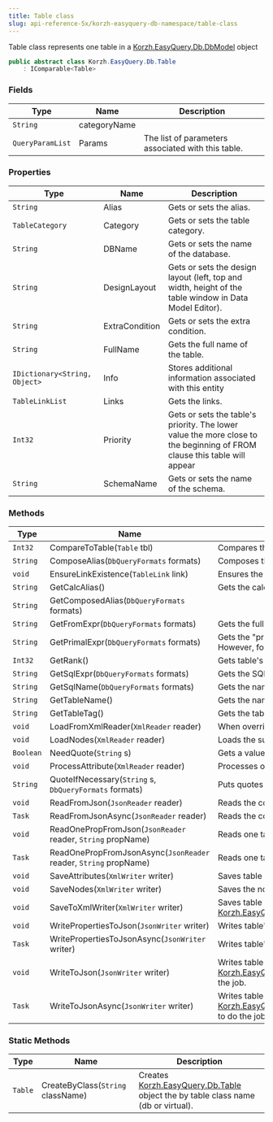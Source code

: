 ```yaml
---
title: Table class
slug: api-reference-5x/korzh-easyquery-db-namespace/table-class
---
```



Table class represents one table in a [Korzh.EasyQuery.Db.DbModel](/api-reference-5x/korzh-easyquery-db-namespace/dbmodel-class) object
```csharp
public abstract class Korzh.EasyQuery.Db.Table
    : IComparable<Table>

```

### Fields

| Type | Name | Description | 
| --- | --- | --- | 
| `String` | categoryName |  | 
| `QueryParamList` | Params | The list of parameters associated with this table. | 


### Properties

| Type | Name | Description | 
| --- | --- | --- | 
| `String` | Alias | Gets or sets the alias. | 
| `TableCategory` | Category | Gets or sets the table category. | 
| `String` | DBName | Gets or sets the name of the database. | 
| `String` | DesignLayout | Gets or sets the design layout (left, top and width, height of the table window in Data Model Editor). | 
| `String` | ExtraCondition | Gets or sets the extra condition. | 
| `String` | FullName | Gets the full name of the table. | 
| `IDictionary<String, Object>` | Info | Stores additional information associated with this entity | 
| `TableLinkList` | Links | Gets the links. | 
| `Int32` | Priority | Gets or sets the table's priority.  The lower value the more close to the beginning of FROM clause this table will appear | 
| `String` | SchemaName | Gets or sets the name of the schema. | 


### Methods

| Type | Name | Description | 
| --- | --- | --- | 
| `Int32` | CompareToTable(`Table` tbl) | Compares the current table with another table alphabetically. | 
| `String` | ComposeAlias(`DbQueryFormats` formats) | Composes the alias. | 
| `void` | EnsureLinkExistence(`TableLink` link) | Ensures the existence of the link passed in parameter. | 
| `String` | GetCalcAlias() | Gets the calculated alias (used when the "alias" field is empty) | 
| `String` | GetComposedAlias(`DbQueryFormats` formats) |  | 
| `String` | GetFromExpr(`DbQueryFormats` formats) | Gets the full name of the table which is used in FROM clause. | 
| `String` | GetPrimalExpr(`DbQueryFormats` formats) | Gets the "primal" table expression.  Usually it's the name this table is referenced by in the DB.  However, for a virtual table it's simply its expression. | 
| `Int32` | GetRank() | Gets table's rank. It represents the number of links which come out from this table | 
| `String` | GetSqlExpr(`DbQueryFormats` formats) | Gets the SQL expression that represents the table in WHERE clause. | 
| `String` | GetSqlName(`DbQueryFormats` formats) | Gets the name that represents the table in SQL expressions. | 
| `String` | GetTableName() | Gets the name of the table. | 
| `String` | GetTableTag() | Gets the table Tag (class): DB or virtual. | 
| `void` | LoadFromXmlReader(`XmlReader` reader) | When overriden in a derived class loads table properties from `System.Xml.XmlReader` object. | 
| `void` | LoadNodes(`XmlReader` reader) | Loads the sub-nodes of table's node. | 
| `Boolean` | NeedQuote(`String` s) | Gets a value indicating whether string should be quoted | 
| `void` | ProcessAttribute(`XmlReader` reader) | Processes one attribute during XML reading. | 
| `String` | QuoteIfNecessary(`String` s, `DbQueryFormats` formats) | Puts quotes around identifier if necessary. | 
| `void` | ReadFromJson(`JsonReader` reader) | Reads the content of the table from JSON (asynchronous way) | 
| `Task` | ReadFromJsonAsync(`JsonReader` reader) | Reads the content of the table from JSON (asynchronous way). | 
| `void` | ReadOnePropFromJson(`JsonReader` reader, `String` propName) | Reads one table's property from JSON | 
| `Task` | ReadOnePropFromJsonAsync(`JsonReader` reader, `String` propName) | Reads one table's property from JSON (asynchronous way). | 
| `void` | SaveAttributes(`XmlWriter` writer) | Saves table properties to `System.Xml.XmlWriter` object. | 
| `void` | SaveNodes(`XmlWriter` writer) | Saves the nodes to XML writer. | 
| `void` | SaveToXmlWriter(`XmlWriter` writer) | Saves table properties to `System.Xml.XmlWriter` object. Calls [Korzh.EasyQuery.Db.Table.SaveAttributes(System.Xml.XmlWriter)](/api-reference-5x/korzh-easyquery-db-namespace/table-class)procedure to do the job. | 
| `void` | WritePropertiesToJson(`JsonWriter` writer) | Writes table's properties to JSON (asynchronous way). | 
| `Task` | WritePropertiesToJsonAsync(`JsonWriter` writer) | Writes table's properties to JSON . | 
| `void` | WriteToJson(`JsonWriter` writer) | Writes table properties to `Newtonsoft.Json.JsonWriter` object. Calls [Korzh.EasyQuery.Db.Table.WritePropertiesToJson(Newtonsoft.Json.JsonWriter)](/api-reference-5x/korzh-easyquery-db-namespace/table-class)procedure to do the job. | 
| `Task` | WriteToJsonAsync(`JsonWriter` writer) | Writes table properties to `Newtonsoft.Json.JsonWriter` object. Calls [Korzh.EasyQuery.Db.Table.WritePropertiesToJsonAsync(Newtonsoft.Json.JsonWriter)](/api-reference-5x/korzh-easyquery-db-namespace/table-class)procedure to do the job (asynchronous way). | 


### Static Methods

| Type | Name | Description | 
| --- | --- | --- | 
| `Table` | CreateByClass(`String` className) | Creates [Korzh.EasyQuery.Db.Table](/api-reference-5x/korzh-easyquery-db-namespace/table-class) object the by table class name (db or virtual). |